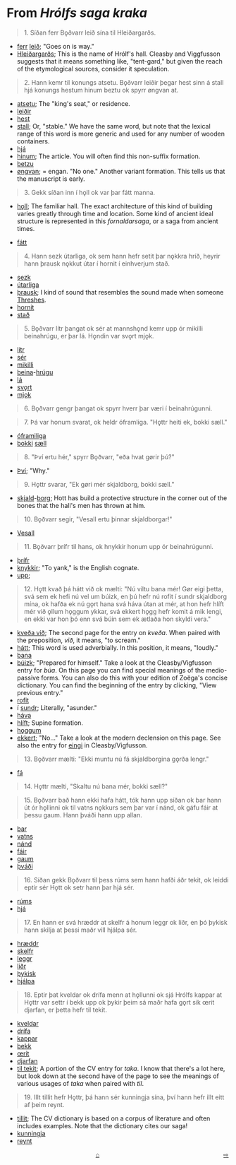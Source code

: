 # From _Hrólfs saga kraka_

>1\. Síðan ferr Bǫðvarr leið sína til Hleiðargarðs.

* [ferr](https://en.wiktionary.org/wiki/fara#Old_Norse) [leið](https://en.wiktionary.org/wiki/lei%C3%B0#Old_Norse); "Goes on is way."
* [Hleiðargarðs](http://www.germanic-lexicon-project.org/cgi-bin/gmc_search_v3?cmd=viewthis&id=cv:b0270:12); This is the name of Hrólf's hall. Cleasby and Viggfusson suggests that it means something like, "tent-gard," but given the reach of the etymological sources, consider it speculation. 

>2\. Hann kemr til konungs atsetu. Bǫðvarr leiðir þegar hest sinn á stall hjá konungs hestum hinum beztu ok spyrr øngvan at. 

* [atsetu](http://www.germanic-lexicon-project.org/cgi-bin/gmc_search_v3?cmd=viewthis&id=cv:b0031:8); The "king's seat," or residence.
* [leiðir](https://en.wiktionary.org/wiki/lei%C3%B0a#Old_Norse)
* [hest](https://en.wiktionary.org/wiki/hestr)
* [stall](http://www.germanic-lexicon-project.org/cgi-bin/gmc_search_v3?cmd=viewthis&id=cv:b0587:32); Or, "stable." We have the same word, but note that the lexical range of this word is more generic and used for any number of wooden containers.
* [hjá](http://www.germanic-lexicon-project.org/cgi-bin/gmc_search_v3?cmd=viewthis&id=cv:b0266:26)
* [hinum](https://en.wiktionary.org/wiki/hinn#Article_2); The article. You will often find this non-suffix formation.
* [betzu](https://en.wiktionary.org/wiki/betr#Adverb)
* [øngvan](https://en.wiktionary.org/wiki/engi#Pronoun); = engan. "No one." Another variant formation. This tells us that the manuscript is early.

>3\. Gekk síðan inn í hǫll ok var þar fátt manna.

* [hǫll](https://en.wiktionary.org/wiki/h%C7%ABll); The familiar hall. The exact architecture of this kind of building varies greatly through time and location. Some kind of ancient ideal structure is represented in this _fornaldarsaga_, or a saga from ancient times.

* [fátt](https://en.wiktionary.org/wiki/f%C3%A1r#Old_Norse)

>4\. Hann sezk útarliga, ok sem hann hefr setit þar nǫkkra hríð, heyrir hann þrausk nǫkkut útar í hornit í einhverjum stað.

* [sezk](https://en.wiktionary.org/wiki/setja#Old_Norse)
* [útarliga](http://www.germanic-lexicon-project.org/cgi-bin/gmc_search_v3?cmd=viewthis&id=cv:b0670:8)
* [þrausk](http://www.germanic-lexicon-project.org/cgi-bin/gmc_search_v3?cmd=viewthis&id=cv:b0748:33); I kind of sound that resembles the sound made when someone [Threshes](https://en.wiktionary.org/wiki/%C3%BEreskja).
* [hornit](https://en.wiktionary.org/wiki/horn#Old_Norse)
* [stað](https://en.wiktionary.org/wiki/sta%C3%B0r)

>5\. Bǫðvarr lítr þangat ok sér at mannshǫnd kemr upp ór mikilli beinahrúgu, er þar lá. Hǫndin var svǫrt mjǫk. 

* [lítr](https://en.wiktionary.org/wiki/l%C3%ADta#Old_Norse)
* [sér](https://en.wiktionary.org/wiki/sj%C3%A1#Verb_2)
* [mikilli](https://en.wiktionary.org/wiki/mikill#Old_Norse)
* [beina](http://www.germanic-lexicon-project.org/cgi-bin/gmc_search_v3?cmd=viewthis&id=cv:b0055:21)-[hrúgu](http://www.germanic-lexicon-project.org/cgi-bin/gmc_search_v3?cmd=viewthis&id=cv:b0288:26)
* [lá](https://en.wiktionary.org/wiki/liggja#Old_Norse)
* [svǫrt](http://www.germanic-lexicon-project.org/cgi-bin/gmc_search_v3?cmd=viewthis&id=cv:b0606:50)
* [mjǫk](https://en.wiktionary.org/wiki/mj%C7%ABk)

>6\. Bǫðvarr gengr þangat ok spyrr hverr þar væri í beinahrúgunni. 


>7\. Þá var honum svarat, ok heldr óframliga. "Hǫttr heiti ek, bokki sæll."

* [óframiliga](http://lexicon.ff.cuni.cz/html/oi_cleasbyvigfusson/b0659.html)
* [bokki](http://www.germanic-lexicon-project.org/cgi-bin/gmc_search_v3?cmd=viewthis&id=cv:b0071:63) [sæll](http://www.germanic-lexicon-project.org/cgi-bin/gmc_search_v3?cmd=viewthis&id=cv:b0617:18)

>8\. "Því ertu hér," spyrr Bǫðvarr, "eða hvat gørir þú?"

* [Því](https://en.wiktionary.org/wiki/s%C3%A1#Old_Norse); "Why."

>9\. Hǫttr svarar, "Ek gøri mér skjaldborg, bokki sæll."

* [skjald](http://www.germanic-lexicon-project.org/cgi-bin/gmc_search_v3?cmd=viewthis&id=cv:b0553:17)-[borg](http://www.germanic-lexicon-project.org/cgi-bin/gmc_search_v3?cmd=viewthis&id=cv:b0073:14); Hott has build a protective structure in the corner out of the bones that the hall's men has thrown at him.

>10\. Bǫðvarr segir, "Vesall ertu þinnar skjaldborgar!"

* [Vesall](http://www.germanic-lexicon-project.org/cgi-bin/gmc_search_v3?cmd=formquery2&query=vesall&startrow=1)

>11\. Bǫðvarr þrífr til hans, ok hnykkir honum upp ór beinahrúgunni.

* [þrífr](http://www.germanic-lexicon-project.org/cgi-bin/gmc_search_v3?cmd=viewthis&id=cv:b0745:21)
* [knykkir](http://www.germanic-lexicon-project.org/cgi-bin/gmc_search_v3?cmd=viewthis&id=cv:b0277:35); "To yank," is the English cognate.
* [upp](http://www.germanic-lexicon-project.org/cgi-bin/gmc_search_v3?cmd=viewthis&id=cv:b0655:11); 

>12\. Hǫtt kvað þá hátt við ok mælti: "Nú viltu bana mér! Gør eigi þetta, svá sem ek hefi nú vel um búizk, en þú hefr nú rofit í sundr skjaldborg mína, ok hafða ek nú gǫrt hana svá háva útan at mér, at hon hefr hlíft mér við ǫllum hǫggum ykkar, svá ekkert hǫgg hefr komit á mik lengi, en ekki var hon þó enn svá búin sem ek ætlaða hon skyldi vera."

* [kveða við](http://www.germanic-lexicon-project.org/cgi-bin/gmc_search_v3?cmd=viewthis&id=cv:b0361:1); The second page for the entry on _kveða_. When paired with the preposition, _við_, it means, "to scream."
* [hátt](https://en.wiktionary.org/wiki/h%C3%A1r#Old_Norse); This word is used adverbially. In this position, it means, "loudly." 
* [bana](http://www.germanic-lexicon-project.org/cgi-bin/gmc_search_v3?cmd=viewthis&id=cv:b0051:6)
* [búizk](http://www.germanic-lexicon-project.org/cgi-bin/gmc_search_v3?cmd=viewthis&id=cv:b0088:1); "Prepared for himself." Take a look at the Cleasby/Vigfusson entry for _búa_. On this page you can find special meanings of the medio-passive forms. You can also do this with your edition of Zoëga's concise dictionary. You can find the beginning of the entry by clicking, "View previous entry."
* [rofit](https://en.wiktionary.org/wiki/rj%C3%BAfa#Old_Norse)
* í [sundr](http://www.germanic-lexicon-project.org/cgi-bin/gmc_search_v3?cmd=viewthis&id=cv:b0604:13); Literally, "asunder."
* [háva](https://en.wiktionary.org/wiki/h%C3%A1r#Adjective_2)
* [hlíft](https://en.wiktionary.org/wiki/hl%C3%ADfa); Supine formation.
* [hǫggum](https://en.wiktionary.org/wiki/h%C7%ABgg#Old_Norse)
* [ekkert](https://en.wiktionary.org/wiki/enginn#Old_Norse); "No..." Take a look at the modern declension on this page. See also the entry for [eingi](http://www.germanic-lexicon-project.org/cgi-bin/gmc_search_v3?cmd=viewthis&id=cv:b0120:57) in Cleasby/Vigfusson.

>13\. Bǫðvarr mælti: "Ekki muntu nú fá skjaldborgina gǫrða lengr."

* [fá](https://en.wiktionary.org/wiki/f%C3%A1#Old_Norse)

>14\. Hǫttr mælti, "Skaltu nú bana mér, bokki sæll?"

>15\. Bǫðvarr bað hann ekki hafa hátt, tók hann upp síðan ok bar hann út ór hǫllinni ok til vatns nǫkkurs sem þar var í nánd, ok gáfu fáir at þessu gaum. Hann þváði hann upp allan.

* [bar](https://en.wiktionary.org/wiki/bera#Old_Norse)
* [vatns](https://en.wiktionary.org/wiki/vatn#Old_Norse)
* [nánd](http://www.germanic-lexicon-project.org/cgi-bin/gmc_search_v3?cmd=viewthis&id=cv:b0448:23)
* [fáir](https://en.wiktionary.org/wiki/f%C3%A1r#Old_Norse)
* [gaum](http://www.germanic-lexicon-project.org/cgi-bin/gmc_search_v3?cmd=viewthis&id=cv:b0192:45)
* [þváði](https://en.wiktionary.org/wiki/%C3%BEv%C3%A1)

>16\. Síðan gekk Bǫðvarr til þess rúms sem hann hafði áðr tekit, ok leiddi eptir sér Hǫtt ok setr hann þar hjá sér. 

* [rúms](https://en.wiktionary.org/wiki/r%C3%BAm#Old_Norse)
* [hjá](http://www.germanic-lexicon-project.org/cgi-bin/gmc_search_v3?cmd=viewthis&id=cv:b0266:26)

>17\. En hann er svá hræddr at skelfr á honum leggr ok liðr, en þó þykisk hann skilja at þessi maðr vill hjálpa sér. 

* [hræddr](https://en.wiktionary.org/wiki/hr%C3%A6%C3%B0a#Old_Norse)
* [skelfr](https://en.wiktionary.org/wiki/skjalfa#Old_Norse)
* [leggr](https://en.wiktionary.org/wiki/leggja#Old_Norse)
* [liðr](https://en.wiktionary.org/wiki/li%C3%B0r)
* [þykisk](https://en.wiktionary.org/wiki/%C3%BEykkja#Old_Norse)
* [hjálpa](http://www.germanic-lexicon-project.org/cgi-bin/gmc_search_v3?cmd=viewthis&id=cv:b0267:9)

>18\. Eptir þat kveldar ok drífa menn at hǫllunni ok sjá Hrólfs kappar at Hǫttr var settr í bekk upp ok þykir þeim sá maðr hafa gǫrt sik œrit djarfan, er þetta hefr til tekit.

* [kveldar](http://www.germanic-lexicon-project.org/cgi-bin/gmc_search_v3?cmd=viewthis&id=cv:b0362:11)
* [drífa](http://www.germanic-lexicon-project.org/cgi-bin/gmc_search_v3?cmd=viewthis&id=cv:b0106:25)
* [kappar](http://www.germanic-lexicon-project.org/cgi-bin/gmc_search_v3?cmd=viewthis&id=cv:b0331:10)
* [bekk](http://www.germanic-lexicon-project.org/cgi-bin/gmc_search_v3?cmd=viewthis&id=cv:b0057:2)
* [œrit](http://www.germanic-lexicon-project.org/cgi-bin/gmc_search_v3?cmd=viewthis&id=cv:b0759:21)
* [djarfan](http://www.germanic-lexicon-project.org/cgi-bin/gmc_search_v3?cmd=viewthis&id=cv:b0100:26)
* [til tekit](http://www.germanic-lexicon-project.org/cgi-bin/gmc_search_v3?cmd=viewthis&id=cv:b0623:1); A portion of the CV entry for _taka_. I know that there's a lot here, but look down at the second have of the page to see the meanings of various usages of _taka_ when paired with _til_. 

>19\. Illt tillit hefr Hǫttr, þá hann sér kunningja sína, því hann hefr illt eitt af þeim reynt.

* [tillit](http://www.germanic-lexicon-project.org/cgi-bin/gmc_search_v3?cmd=viewthis&id=cv:b0631:67); The CV dictionary is based on a corpus of literature and often includes examples. Note that the dictionary cites our saga!
* [kunningja](http://www.germanic-lexicon-project.org/cgi-bin/gmc_search_v3?cmd=viewthis&id=cv:b0359:11)
* [reynt](https://en.wiktionary.org/wiki/reyna#Old_Norse)

<div style="float: right"><a href="http://rcblack.net/reader/hrolf2">⇨</a></div>
<div style="margin: 0 auto; width: 100px;"><a href="http://rcblack.net/grammar/front">&#8962;</a></div>

